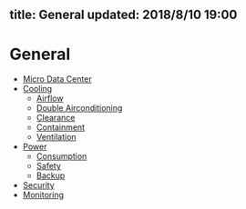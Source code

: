 title: General
updated: 2018/8/10 19:00
---

# General

- [Micro Data Center](/general/mdc.html)
- [Cooling](/general/cooling/index.html)
    - [Airflow](/general/cooling/airflow.html)    
    - [Double Airconditioning](/general/cooling/double.html)
    - [Clearance](/general/cooling/clearance.html)
    - [Containment](/general/cooling/containment.html)
    - [Ventilation](/general/cooling/ventilation.html)
- [Power](/general/power/index.html)
    - [Consumption](/general/power/consumption.html)
    - [Safety](/general/power/safety.html)
    - [Backup](/general/power/backup.html)
- [Security](/general/security/index.html)
- [Monitoring](/general/monitoring/index.html)